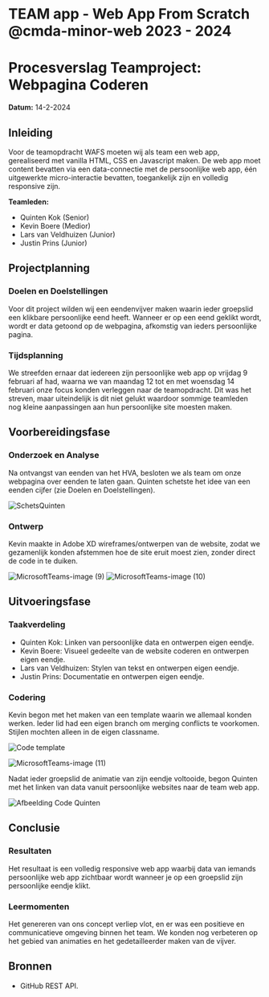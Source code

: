# TEAM app - Web App From Scratch @cmda-minor-web 2023 - 2024

# Procesverslag Teamproject: Webpagina Coderen

**Datum:** 14-2-2024

## Inleiding

Voor de teamopdracht WAFS moeten wij als team een web app, gerealiseerd met vanilla HTML, CSS en Javascript maken. De web app moet content bevatten via een data-connectie met de persoonlijke web app, één uitgewerkte micro-interactie bevatten, toegankelijk zijn en volledig responsive zijn.

**Teamleden:**
- Quinten Kok (Senior)
- Kevin Boere (Medior)
- Lars van Veldhuizen (Junior)
- Justin Prins (Junior)

## Projectplanning

### Doelen en Doelstellingen

Voor dit project wilden wij een eendenvijver maken waarin ieder groepslid een klikbare persoonlijke eend heeft. Wanneer er op een eend geklikt wordt, wordt er data getoond op de webpagina, afkomstig van ieders persoonlijke pagina.

### Tijdsplanning

We streefden ernaar dat iedereen zijn persoonlijke web app op vrijdag 9 februari af had, waarna we van maandag 12 tot en met woensdag 14 februari onze focus konden verleggen naar de teamopdracht. Dit was het streven, maar uiteindelijk is dit niet gelukt waardoor sommige teamleden nog kleine aanpassingen aan hun persoonlijke site moesten maken.

## Voorbereidingsfase

### Onderzoek en Analyse

Na ontvangst van eenden van het HVA, besloten we als team om onze webpagina over eenden te laten gaan. Quinten schetste het idee van een eenden cijfer (zie Doelen en Doelstellingen).

![SchetsQuinten](https://github.com/KaoriYes/wafsEend/assets/118190801/e90f9fcf-137f-4fd1-96d0-0602f0d18c90)

### Ontwerp

Kevin maakte in Adobe XD wireframes/ontwerpen van de website, zodat we gezamenlijk konden afstemmen hoe de site eruit moest zien, zonder direct de code in te duiken.

![MicrosoftTeams-image (9)](https://github.com/KaoriYes/wafsEend/assets/118190801/c0a83b5e-6386-48b1-9a59-725200b6e8b4)
![MicrosoftTeams-image (10)](https://github.com/KaoriYes/wafsEend/assets/118190801/4b936f0b-738e-42ab-9f78-39d10257c104)


## Uitvoeringsfase

### Taakverdeling

- Quinten Kok: Linken van persoonlijke data en ontwerpen eigen eendje.
- Kevin Boere: Visueel gedeelte van de website coderen en ontwerpen eigen eendje.
- Lars van Veldhuizen: Stylen van tekst en ontwerpen eigen eendje.
- Justin Prins: Documentatie en ontwerpen eigen eendje.

### Codering

Kevin begon met het maken van een template waarin we allemaal konden werken. Ieder lid had een eigen branch om merging conflicts te voorkomen. Stijlen mochten alleen in de eigen classname.

![Code template](https://github.com/KaoriYes/wafsEend/assets/118190801/0a362161-9a48-42c3-ab36-6ce930f03f81)

![MicrosoftTeams-image (11)](https://github.com/KaoriYes/wafsEend/assets/118190801/5c99b8ad-4c10-4f8c-88e1-204851ee5b6e)

Nadat ieder groepslid de animatie van zijn eendje voltooide, begon Quinten met het linken van data vanuit persoonlijke websites naar de team web app.

![Afbeelding Code Quinten](link_naar_afbeelding_code_quinten)

## Conclusie

### Resultaten

Het resultaat is een volledig responsive web app waarbij data van iemands persoonlijke web app zichtbaar wordt wanneer je op een groepslid zijn persoonlijke eendje klikt.

### Leermomenten

Het genereren van ons concept verliep vlot, en er was een positieve en communicatieve omgeving binnen het team. We konden nog verbeteren op het gebied van animaties en het gedetailleerder maken van de vijver.

## Bronnen

- GitHub REST API.
